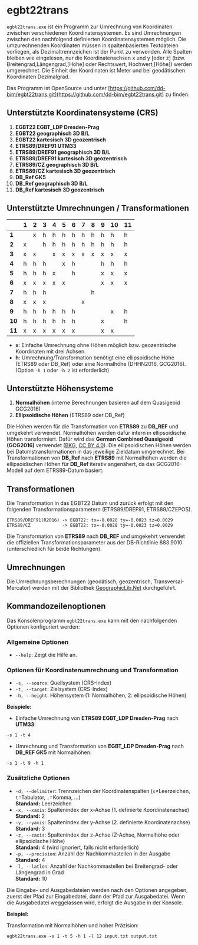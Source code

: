 ﻿# egbt22trans

`egbt22trans.exe` ist ein Programm zur Umrechnung von Koordinaten zwischen verschiedenen Koordinatensystemen. Es sind Umrechnungen zwischen den nachfolgend definierten Koordinatensystemen möglich. Die umzurechnenden Koordinaten müssen in spaltenbasierten Textdateien vorliegen, als Dezimaltrennzeichen ist der Punkt zu verwenden. Alle Spalten bleiben wie eingelesen, nur die Koordinatenachsen x und y [oder z] (bzw. Breitengrad,Längengrad,[Höhe] oder Rechtswert, Hochwert,[Höhe]) werden umgerechnet. Die Einheit der Koordinaten ist Meter und bei geodätischen Koordinaten Dezimalgrad.

Das Programm ist OpenSource und unter [https://github.com/dd-bim/egbt22trans.git](https://github.com/dd-bim/egbt22trans.git) zu finden.

## Unterstützte Koordinatensysteme (CRS)

1. **EGBT22 EGBT_LDP Dresden-Prag**  
2. **EGBT22 geographisch 3D B/L** 
3. **EGBT22 kartesisch 3D geozentrisch** 
4. **ETRS89/DREF91 UTM33**
5. **ETRS89/DREF91 geographisch 3D B/L**
6. **ETRS89/DREF91 kartesisch 3D geozentrisch**
7. **ETRS89/CZ geographisch 3D B/L**
8. **ETRS89/CZ kartesisch 3D geozentrisch**
9. **DB_Ref GK5**
10. **DB_Ref geographisch 3D B/L**
11. **DB_Ref kartesisch 3D geozentrisch** 

## Unterstützte Umrechnungen / Transformationen

|   | 1 | 2 | 3 | 4 | 5 | 6 | 7 | 8 | 9 | 10 | 11 |
|---|---|---|---|---|---|---|---|---|---|---|---|
| **1** |   | x | h | h | h | h | h | h | h | h | h |
| **2** | x |   | h | h | h | h | h | h | h | h | h |
| **3** | x | x |   | x | x | x | x | x | x | x | x |
| **4** | h | h | h |   | x | h |   |   | h | h | h |
| **5** | h | h | h | x |   | h |   |   | x | x | x |
| **6** | x | x | x | x | x |   |   |   | x | x | x |
| **7** | h | h | h |   |   |   |   | h |   |   |   |
| **8** | x | x | x |   |   |   | x |   |   |   |   |
| **9** | h | h | h | h | h | h |   |   |   | x | h |
| **10** | h | h | h | h | h | h |   |   | x |   | h |
| **11** | x | x | x | x | x | x |   |   | x | x |   |

- **x**: Einfache Umrechnung ohne Höhen möglich bzw. geozentrische Koordinaten mit drei Achsen.  
- **h**: Umrechnung/Transformation benötigt eine ellipsoidische Höhe (ETRS89 oder DB_Ref) oder eine Normalhöhe (DHHN2016, GCG2016). (Option `-h 1` oder `-h 2` ist erforderlich)

## Unterstützte Höhensysteme

1. **Normalhöhen** (interne Berechnungen basieren auf dem Quasigeoid GCG2016)  
2. **Ellipsoidische Höhen** (ETRS89 oder DB_Ref)  

Die Höhen werden für die Transformation von **ETRS89** zu **DB_REF** und umgekehrt verwendet. Normalhöhen werden dafür intern in ellipsoidische Höhen transformiert. Dafür wird das **German Combined Quasigeoid (GCG2016)** verwendet ([BKG](https://www.bkg.bund.de/), [CC BY 4.0](https://creativecommons.org/licenses/by/4.0/)). Die ellipsoidischen Höhen werden bei Datumstransformationen in das jeweilige Zieldatum umgerechnet. Bei Transformationen von **DB_Ref** nach **ETRS89** mit Normalhöhen werden die ellipsoidischen Höhen für **DB_Ref** iterativ angenähert, da das GCG2016-Modell auf dem ETRS89-Datum basiert.

## Transformationen

Die Transformation in das EGBT22 Datum und zurück erfolgt mit den folgenden Transformationsparametern (ETRS89/DREF91, ETRS89/CZEPOS).
```
ETRS89/DREF91(R2016) -> EGBT22: tx=-0.0028 ty=-0.0023 tz=0.0029
ETRS89/CZ            -> EGBT22: tx=-0.0028 ty=-0.0023 tz=0.0029
```
Die Transformation von **ETRS89** nach **DB_REF** und umgekehrt verwendet die offiziellen Transformationsparameter aus der DB-Richtlinie 883.9010 (unterschiedlich für beide Richtungen).  

## Umrechnungen
Die Umrechnungsberechnungen (geodätisch, geozentrisch, Transversal-Mercator) werden mit der Bibliothek [GeographicLib.Net](https://github.com/noelex/GeographicLib.NET) durchgeführt.

## Kommandozeilenoptionen

Das Konsolenprogramm `egbt22trans.exe` kann mit den nachfolgenden Optionen konfiguriert werden:

### Allgemeine Optionen

- `--help`: Zeigt die Hilfe an.

### Optionen für Koordinatenumrechnung und Transformation

- `-s, --source`: Quellsystem (CRS-Index)  
- `-t, --target`: Zielsystem (CRS-Index)  
- `-h, --height`: Höhensystem (1: Normalhöhen, 2: ellipsoidische Höhen)  

**Beispiele:**

- Einfache Umrechnung von **ETRS89 EGBT_LDP Dresden-Prag** nach **UTM33**:  
```
-s 1 -t 4
```
- Umrechnung und Transformation von **EGBT_LDP Dresden-Prag** nach **DB_REF GK5** mit Normalhöhen: 
```
-s 1 -t 9 -h 1
```

### Zusätzliche Optionen

- `-d, --delimiter`: Trennzeichen der Koordinatenspalten (`s`=Leerzeichen, `t`=Tabulator, `,`=Komma, ...)  
  **Standard:** Leerzeichen  
- `-x, --xaxis`: Spaltenindex der x-Achse (1. definierte Koordinatenachse)  
  **Standard:** 2  
- `-y, --yaxis`: Spaltenindex der y-Achse (2. definierte Koordinatenachse)  
  **Standard:** 3  
- `-z, --zaxis`: Spaltenindex der z-Achse (Z-Achse, Normalhöhe oder ellipsoidische Höhe)  
  **Standard:** 4 (wird ignoriert, falls nicht erforderlich)  
- `-p, --precision`: Anzahl der Nachkommastellen in der Ausgabe  
  **Standard:** 4  
- `-l, --latlon`: Anzahl der Nachkommastellen bei Breitengrad- oder Längengrad in Grad  
  **Standard:** 10  

Die Eingabe- und Ausgabedateien werden nach den Optionen angegeben, zuerst der Pfad zur Eingabedatei, dann der Pfad zur Ausgabedatei. Wenn die Ausgabedatei weggelassen wird, erfolgt die Ausgabe in der Konsole.

**Beispiel:**

Transformation mit Normalhöhen und hoher Präzision:  
```
egbt22trans.exe -s 1 -t 5 -h 1 -l 12 input.txt output.txt
```
